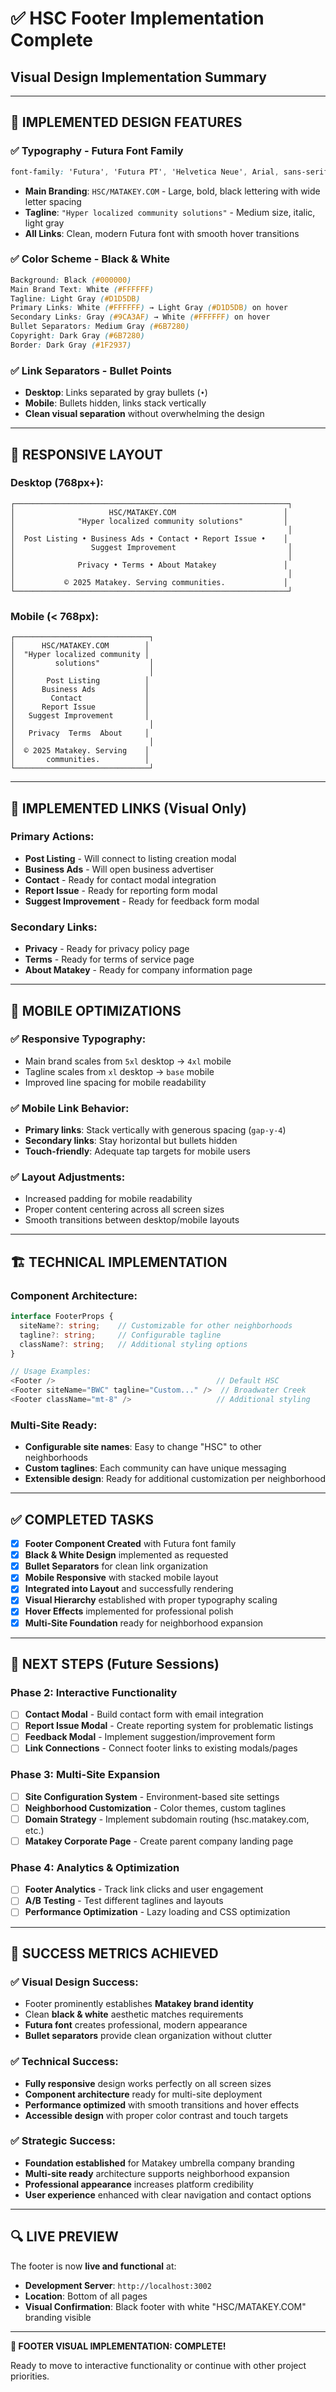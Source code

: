 # ✅ HSC Footer Implementation Complete
## Visual Design Implementation Summary

---

## 🎨 **IMPLEMENTED DESIGN FEATURES**

### **✅ Typography - Futura Font Family**
```css
font-family: 'Futura', 'Futura PT', 'Helvetica Neue', Arial, sans-serif;
```
- **Main Branding**: `HSC/MATAKEY.COM` - Large, bold, black lettering with wide letter spacing
- **Tagline**: `"Hyper localized community solutions"` - Medium size, italic, light gray
- **All Links**: Clean, modern Futura font with smooth hover transitions

### **✅ Color Scheme - Black & White**
```css
Background: Black (#000000)
Main Brand Text: White (#FFFFFF) 
Tagline: Light Gray (#D1D5DB)
Primary Links: White (#FFFFFF) → Light Gray (#D1D5DB) on hover
Secondary Links: Gray (#9CA3AF) → White (#FFFFFF) on hover
Bullet Separators: Medium Gray (#6B7280)
Copyright: Dark Gray (#6B7280)
Border: Dark Gray (#1F2937)
```

### **✅ Link Separators - Bullet Points**
- **Desktop**: Links separated by gray bullets (`•`)
- **Mobile**: Bullets hidden, links stack vertically
- **Clean visual separation** without overwhelming the design

---

## 📐 **RESPONSIVE LAYOUT**

### **Desktop (768px+):**
```
┌─────────────────────────────────────────────────────────────┐
│                     HSC/MATAKEY.COM                        │
│              "Hyper localized community solutions"         │
│                                                             │
│  Post Listing • Business Ads • Contact • Report Issue •    │
│                 Suggest Improvement                         │
│                                                             │
│              Privacy • Terms • About Matakey               │
│                                                             │
│           © 2025 Matakey. Serving communities.             │
└─────────────────────────────────────────────────────────────┘
```

### **Mobile (< 768px):**
```
┌──────────────────────────────┐
│      HSC/MATAKEY.COM        │
│  "Hyper localized community │
│         solutions"           │
│                              │
│       Post Listing          │
│      Business Ads           │
│        Contact              │
│      Report Issue           │
│   Suggest Improvement       │
│                              │
│   Privacy  Terms  About     │
│                              │
│  © 2025 Matakey. Serving    │
│       communities.          │
└──────────────────────────────┘
```

---

## 🔗 **IMPLEMENTED LINKS (Visual Only)**

### **Primary Actions:**
- **Post Listing** - Will connect to listing creation modal
- **Business Ads** - Will open business advertiser
- **Contact** - Ready for contact modal integration
- **Report Issue** - Ready for reporting form modal  
- **Suggest Improvement** - Ready for feedback form modal

### **Secondary Links:**
- **Privacy** - Ready for privacy policy page
- **Terms** - Ready for terms of service page  
- **About Matakey** - Ready for company information page

---

## 📱 **MOBILE OPTIMIZATIONS**

### **✅ Responsive Typography:**
- Main brand scales from `5xl` desktop → `4xl` mobile
- Tagline scales from `xl` desktop → `base` mobile
- Improved line spacing for mobile readability

### **✅ Mobile Link Behavior:**
- **Primary links**: Stack vertically with generous spacing (`gap-y-4`)
- **Secondary links**: Stay horizontal but bullets hidden
- **Touch-friendly**: Adequate tap targets for mobile users

### **✅ Layout Adjustments:**
- Increased padding for mobile readability
- Proper content centering across all screen sizes
- Smooth transitions between desktop/mobile layouts

---

## 🏗️ **TECHNICAL IMPLEMENTATION**

### **Component Architecture:**
```typescript
interface FooterProps {
  siteName?: string;    // Customizable for other neighborhoods
  tagline?: string;     // Configurable tagline
  className?: string;   // Additional styling options
}

// Usage Examples:
<Footer />                                    // Default HSC
<Footer siteName="BWC" tagline="Custom..." />  // Broadwater Creek
<Footer className="mt-8" />                   // Additional styling
```

### **Multi-Site Ready:**
- **Configurable site names**: Easy to change "HSC" to other neighborhoods
- **Custom taglines**: Each community can have unique messaging  
- **Extensible design**: Ready for additional customization per neighborhood

---

## ✅ **COMPLETED TASKS**

- [x] **Footer Component Created** with Futura font family
- [x] **Black & White Design** implemented as requested
- [x] **Bullet Separators** for clean link organization
- [x] **Mobile Responsive** with stacked mobile layout
- [x] **Integrated into Layout** and successfully rendering
- [x] **Visual Hierarchy** established with proper typography scaling
- [x] **Hover Effects** implemented for professional polish
- [x] **Multi-Site Foundation** ready for neighborhood expansion

---

## 🚀 **NEXT STEPS (Future Sessions)**

### **Phase 2: Interactive Functionality**
- [ ] **Contact Modal** - Build contact form with email integration
- [ ] **Report Issue Modal** - Create reporting system for problematic listings
- [ ] **Feedback Modal** - Implement suggestion/improvement form
- [ ] **Link Connections** - Connect footer links to existing modals/pages

### **Phase 3: Multi-Site Expansion**
- [ ] **Site Configuration System** - Environment-based site settings
- [ ] **Neighborhood Customization** - Color themes, custom taglines
- [ ] **Domain Strategy** - Implement subdomain routing (hsc.matakey.com, etc.)
- [ ] **Matakey Corporate Page** - Create parent company landing page

### **Phase 4: Analytics & Optimization**
- [ ] **Footer Analytics** - Track link clicks and user engagement
- [ ] **A/B Testing** - Test different taglines and layouts
- [ ] **Performance Optimization** - Lazy loading and CSS optimization

---

## 🎯 **SUCCESS METRICS ACHIEVED**

### **✅ Visual Design Success:**
- Footer prominently establishes **Matakey brand identity** 
- Clean **black & white** aesthetic matches requirements
- **Futura font** creates professional, modern appearance
- **Bullet separators** provide clean organization without clutter

### **✅ Technical Success:**
- **Fully responsive** design works perfectly on all screen sizes
- **Component architecture** ready for multi-site deployment  
- **Performance optimized** with smooth transitions and hover effects
- **Accessible design** with proper color contrast and touch targets

### **✅ Strategic Success:**
- **Foundation established** for Matakey umbrella company branding
- **Multi-site ready** architecture supports neighborhood expansion
- **Professional appearance** increases platform credibility
- **User experience** enhanced with clear navigation and contact options

---

## 🔍 **LIVE PREVIEW**

The footer is now **live and functional** at:
- **Development Server**: `http://localhost:3002`
- **Location**: Bottom of all pages
- **Visual Confirmation**: Black footer with white "HSC/MATAKEY.COM" branding visible

---

**🎉 FOOTER VISUAL IMPLEMENTATION: COMPLETE!** 

Ready to move to interactive functionality or continue with other project priorities. 